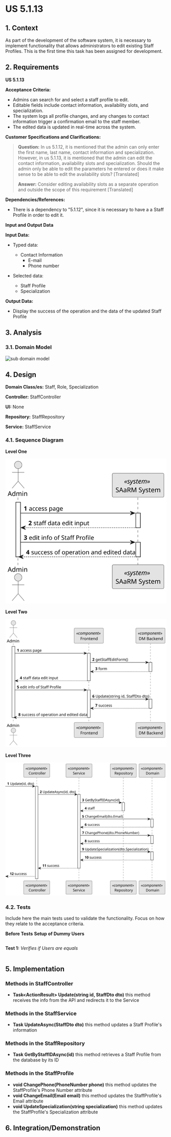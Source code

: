 # US 5.1.13


## 1. Context

As part of the development of the software system, it is necessary to implement functionality that allows administrators to edit existing Staff Profiles. This is the first time this task has been assigned for development.

## 2. Requirements

**US 5.1.13** 

**Acceptance Criteria:** 

- Admins can search for and select a staff profile to edit.
- Editable fields include contact information, availability slots, and specialization.
- The system logs all profile changes, and any changes to contact information trigger a confirmation email to the staff member.
- The edited data is updated in real-time across the system.

**Customer Specifications and Clarifications:**

> **Question:** In us 5.1.12, it is mentioned that the admin can only enter the first name, last name, contact information and specialization. However, in us 5.1.13, it is mentioned that the admin can edit the contact information, availability slots and specialization. Should the admin only be able to edit the parameters he entered or does it make sense to be able to edit the availability slots? [Translated]
>
> **Answer:** Consider editing availability slots as a separate operation and outside the scope of this requirement [Translated]


**Dependencies/References:**

* There is a dependency to "5.1.12", since it is necessary to have a a Staff Profile in order to edit it.

**Input and Output Data**

**Input Data:**

* Typed data:
    * Contact Information
        * E-mail
        * Phone number


* Selected data:
    * Staff Profile
    * Specialization


**Output Data:**
* Display the success of the operation and the data of the updated Staff Profile

## 3. Analysis

### 3.1. Domain Model
![sub domain model](us1000-sub-domain-model.svg)

## 4. Design


**Domain Class/es:** Staff, Role, Specialization

**Controller:** StaffController

**UI:** None

**Repository:**	StaffRepository

**Service:** StaffService



### 4.1. Sequence Diagram

**Level One**

![Level One](level_one.svg "Level One")

**Level Two**

![Level Two](level_two.svg "Level Two")

**Level Three**

![Level Three](level_three.svg "Level Three")




[//]: # (### 4.2. Class Diagram)

[//]: # (![a class diagram]&#40;us1000-class-diagram.svg "A Class Diagram"&#41;)

[//]: # (### 4.3. Applied Patterns)

### 4.2. Tests

Include here the main tests used to validate the functionality. Focus on how they relate to the acceptance criteria.


**Before Tests** **Setup of Dummy Users**

```

```

**Test 1:** *Verifies if Users are equals*

```

````


## 5. Implementation

### Methods in StaffController
* **Task<ActionResult<StaffDto>> Update(string id, StaffDto dto)**  this method receives the info from the API and redirects it to the Service

### Methods in the StaffService
* **Task<StaffDto> UpdateAsync(StaffDto dto)** this method updates a Staff Profile's information

### Methods in the StaffRepository
* **Task<StaffProfile> GetByStaffIDAsync(id)** this method retrieves a Staff Profile from the database by its ID

### Methods in the StaffProfile

[//]: # (* **void ChangeLicenseNumber&#40;string licenseNumber&#41;&#41;** this method updates the StaffProfile's License Number attribute)
* **void ChangePhone(PhoneNumber phone)** this method updates the StaffProfile's Phone Number attribute
* **void ChangeEmail(Email email)** this method updates the StaffProfile's Email attribute
* **void UpdateSpecialization(string specialization)** this method updates the StaffProfile's Specialization attribute

[//]: # (* **void UpdateSlots&#40;List<Slot> slots&#41;** this method updates the StaffProfile's active attribute)

## 6. Integration/Demonstration



[//]: # (## 7. Observations)

[//]: # ()
[//]: # (*This section should be used to include any content that does not fit any of the previous sections.*)

[//]: # ()
[//]: # (*The team should present here, for instance, a critical perspective on the developed work including the analysis of alternative solutions or related works*)

[//]: # ()
[//]: # (*The team should include in this section statements/references regarding third party works that were used in the development this work.*)